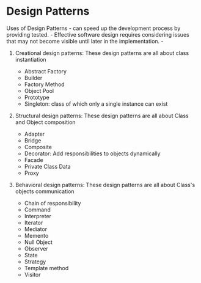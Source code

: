 # Design Patterns

Uses of Design Patterns
    - can speed up the development process by providing tested.
    - Effective software design requires considering issues that may not become visible until later in the implementation.
    - 
1. Creational design patterns: These design patterns are all about class instantiation
   - Abstract Factory
   - Builder
   - Factory Method
   - Object Pool 
   - Prototype 
   - Singleton: class of which only a single instance can exist

2. Structural design patterns: These design patterns are all about Class and Object composition
   - Adapter
   - Bridge
   - Composite
   - Decorator: Add responsibilities to objects dynamically
   - Facade
   - Private Class Data
   - Proxy

3. Behavioral design patterns: These design patterns are all about Class's objects communication
   - Chain of responsibility
   - Command
   - Interpreter
   - Iterator
   - Mediator
   - Memento
   - Null Object
   - Observer
   - State
   - Strategy
   - Template method
   - Visitor
